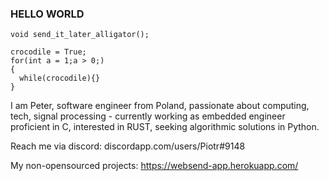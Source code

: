 ### HELLO WORLD

```
void send_it_later_alligator();

crocodile = True;
for(int a = 1;a > 0;)
{
  while(crocodile){}
}
```

I am Peter, software engineer from Poland, passionate about computing, tech, signal processing - currently working as embedded engineer proficient in C, interested in RUST, seeking algorithmic solutions in Python. 

Reach me via discord: discordapp.com/users/Piotr#9148

My non-opensourced projects: 
https://websend-app.herokuapp.com/

<!--
**PeterWaIIace/PeterWaIIace** is a ✨ _special_ ✨ repository because its `README.md` (this file) appears on your GitHub profile.

Here are some ideas to get you started:

- 🔭 I’m currently working on ...
- 🌱 I’m currently learning ...
- 👯 I’m looking to collaborate on ...
- 🤔 I’m looking for help with ...
- 💬 Ask me about ...
- 📫 How to reach me: ...
- 😄 Pronouns: ...
- ⚡ Fun fact: ...
-->
